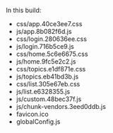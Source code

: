 In this build:

- css/app.40ce3ee7.css
- js/app.8b082f6d.js
- css/login.280636ee.css
- js/login.716b5ce9.js
- css/home.5c6e6675.css
- js/home.9fc5e2c2.js
- css/topics.e1df871e.css
- js/topics.eb41bd3b.js
- css/list.305e67eb.css
- js/list.e6328355.js
- js/custom.48bec37f.js
- js/chunk-vendors.3eed0ddb.js
- favicon.ico
- globalConfig.js
